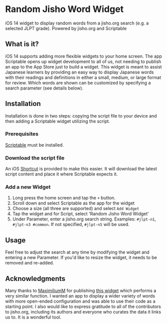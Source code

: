 # Random Jisho Word Widget
iOS 14 widget to display random words from a jisho.org search (e.g. a selected JLPT grade).  Powered by jisho.org and Scriptable

## What is it?
iOS 14 supports adding more flexible widgets to your home screen.  The app Scriptable opens up widget development to all of us, not needing to publish an app to the App Store just to build a widget.  This widget is meant to assist Japanese learners by providing an easy way to display Japanese words with their readings and definitions in either a small, medium, or large format for review.  Which words are shown can be customized by specifying a search parameter (see details below).

## Installation
Installation is done in two steps:  copying the script file to your device and then adding a Scriptable widget utilizing the script.

### Prerequisites
[Scriptable](https://apps.apple.com/us/app/scriptable/id1405459188) must be installed.

### Download the script file
An iOS [Shortcut](https://www.icloud.com/shortcuts/2140d9eaf4cb4b2b80b759e769b6a26a) is provided to make this easier.  It will download the latest script content and place it where Scriptable expects it.

### Add a new Widget
1.  Long press the home screen and tap the ```+``` button.
2.  Scroll down and select Scriptable as the app for the widget
3.  Choose a size (all three are supported) and select ```Add Widget```
4.  Tap the widget and for Script, select 'Random Jisho Word Widget'
5.  Under Parameter, enter a jisho.org search string.  Examples: ```#jlpt-n1```, ```#jlpt-n3 #common```.  If not specified, ```#jlpt-n5``` will be used.

## Usage
Feel free to adjust the search at any time by modifying the widget and entering a new Parameter.  If you'd like to resize the widget, it needs to be removed and re-added.

## Acknowledgments
Many thanks to [MaximiliumM](https://github.com/MaximiliumM) for publishing [this widget](https://github.com/MaximiliumM/JapaneseWidget) which performs a very similar function.  I wanted an app to display a wider variety of words with more open-ended configuration and was able to use their code as a starting point.  I also would like to express gratitude to all of the contributors to jisho.org, including its authors and everyone who curates the data it links us to.  It is a wonderful tool.
